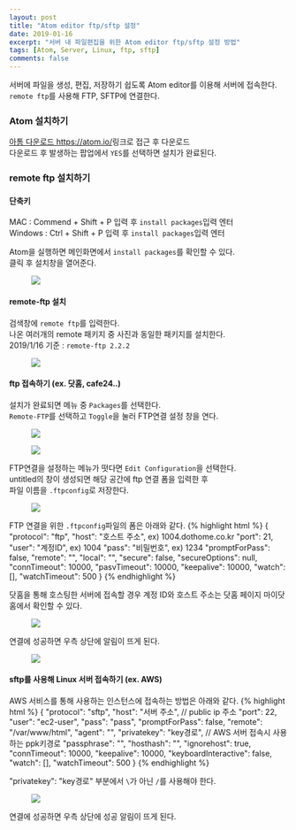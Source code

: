 ```yaml
---
layout: post
title: "Atom editor ftp/sftp 설정"
date: 2019-01-16
excerpt: "서버 내 파일편집을 위한 Atom editor ftp/sftp 설정 방법"
tags: [Atom, Server, Linux, ftp, sftp]
comments: false
---
```


서버에 파일을 생성, 편집, 저장하기 쉽도록 Atom editor를 이용해 서버에 접속한다.  
`remote ftp`를 사용해 FTP, SFTP에 연결한다.

### Atom 설치하기

<a href="https://atom.io/">아톰 다운로드 https://atom.io/</a>링크로 접근 후 다운로드  
다운로드 후 발생하는 팝업에서 `YES`를 선택하면 설치가 완료된다.

### remote ftp 설치하기

#### 단축키
MAC : Commend + Shift + P 입력 후 `install packages`입력 엔터  
Windows : Ctrl + Shift + P 입력 후 `install packages`입력 엔터

Atom을 실행하면 메인화면에서 `install packages`를 확인할 수 있다.  
클릭 후 설치창을 열어준다.

<figure>
	<a href="{{site.url}}/assets/img/post/atom/atom_1.JPG"><img src="{{site.url}}/assets/img/post/atom/atom_1.JPG"></a>
</figure>

#### remote-ftp 설치

검색창에 `remote ftp`를 입력한다.  
나온 여러개의 remote 패키지 중 사진과 동일한 패키지를 설치한다.  
2019/1/16 기준 : `remote-ftp 2.2.2`

<figure>
	<a href="{{site.url}}/assets/img/post/atom/atom_2.JPG"><img src="{{site.url}}/assets/img/post/atom/atom_2.JPG"></a>
</figure>

#### ftp 접속하기 (ex. 닷홈, cafe24..)

설치가 완료되면 메뉴 중 `Packages`를 선택한다.  
`Remote-FTP`를 선택하고 `Toggle`을 눌러 FTP연결 설정 창을 연다.

<figure>
	<a href="{{site.url}}/assets/img/post/atom/atom_3.jpg"><img src="{{site.url}}/assets/img/post/atom/atom_3.jpg"></a>
</figure>
<figure>
	<a href="{{site.url}}/assets/img/post/atom/atom_4.JPG"><img src="{{site.url}}/assets/img/post/atom/atom_4.JPG"></a>
</figure>

FTP연결을 설정하는 메뉴가 떳다면 `Edit Configuration`을 선택한다.  
untitled의 창이 생성되면 해당 공간에 ftp 연결 폼을 입력한 후  
파일 이름을 `.ftpconfig`로 저장한다.

<figure>
	<a href="{{site.url}}/assets/img/post/atom/atom_5.JPG"><img src="{{site.url}}/assets/img/post/atom/atom_5.JPG"></a>
</figure>

FTP 연결을 위한 `.ftpconfig`파일의 폼은 아래와 같다.
{% highlight html %}
{
    "protocol": "ftp",
    "host": "호스트 주소", ex) 1004.dothome.co.kr
    "port": 21,
    "user": "계정ID", ex) 1004
    "pass": "비밀번호", ex) 1234
    "promptForPass": false,
    "remote": "",
    "local": "",
    "secure": false,
    "secureOptions": null,
    "connTimeout": 10000,
    "pasvTimeout": 10000,
    "keepalive": 10000,
    "watch": [],
    "watchTimeout": 500
}
{% endhighlight %}

닷홈을 통해 호스팅한 서버에 접속할 경우 계정 ID와 호스트 주소는 닷홈 페이지 마이닷홈에서 확인할 수 있다.

<figure>
	<a href="{{site.url}}/assets/img/post/atom/atom_6.JPG"><img src="{{site.url}}/assets/img/post/atom/atom_6.JPG"></a>
</figure>

연결에 성공하면 우측 상단에 알림이 뜨게 된다.

<figure>
	<a href="{{site.url}}/assets/img/post/atom/atom_7.JPG"><img src="{{site.url}}/assets/img/post/atom/atom_7.JPG"></a>
</figure>

#### sftp를 사용해 Linux 서버 접속하기 (ex. AWS)

AWS 서비스를 통해 사용하는 인스턴스에 접속하는 방법은 아래와 같다.
{% highlight html %}
{
		"protocol": "sftp",
    "host": "서버 주소", // public ip 주소
    "port": 22,
    "user": "ec2-user",
    "pass": "pass",
    "promptForPass": false,
    "remote": "/var/www/html",
    "agent": "",
    "privatekey": "key경로", // AWS 서버 접속시 사용하는 ppk키경로
    "passphrase": "",
    "hosthash": "",
    "ignorehost": true,
    "connTimeout": 10000,
    "keepalive": 10000,
    "keyboardInteractive": false,
    "watch": [],
    "watchTimeout": 500
}
{% endhighlight %}

"privatekey": "key경로" 부분에서 `\`가 아닌 `/`를 사용해야 한다.

<figure>
	<a href="{{site.url}}/assets/img/post/atom/atom_8.JPG"><img src="{{site.url}}/assets/img/post/atom/atom_8.JPG"></a>
</figure>


연결에 성공하면 우측 상단에 성공 알림이 뜨게 된다.
